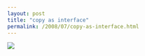 ```yaml
---
layout: post
title: "copy as interface"
permalink: /2008/07/copy-as-interface.html
---
```


[![](https://farm4.static.flickr.com/3247/2655202698_b170e2f2a9.jpg)](http://store.muledesign.com/shirts/old.php)  
